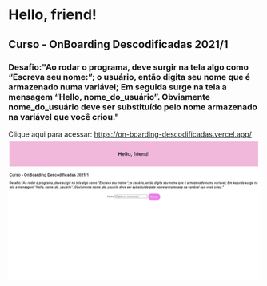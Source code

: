 # Hello, friend!
## Curso - OnBoarding Descodificadas 2021/1
### Desafio:"Ao rodar o programa, deve surgir na tela algo como “Escreva seu nome:”; o usuário, então digita seu nome que é armazenado numa variável; Em seguida surge na tela a mensagem “Hello, nome_do_usuário”. Obviamente nome_do_usuário deve ser substituído pelo nome armazenado na variável que você criou."
Clique aqui para acessar: https://on-boarding-descodificadas.vercel.app/
![Preview](https://github.com/datilasilva/OnBoarding-Descodificadas/blob/main/img.png)
